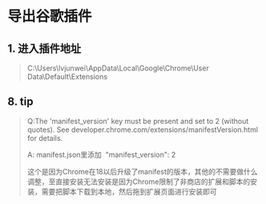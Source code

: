 # 导出谷歌插件

## 1.  进入插件地址

> C:\Users\lvjunwei\AppData\Local\Google\Chrome\User Data\Default\Extensions

## 8. tip

> Q:The 'manifest_version' key must be present and set to 2 (without quotes). See developer.chrome.com/extensions/manifestVersion.html for details.
>
> A: manifest.json里添加  "manifest_version": 2
>
> 这个是因为Chrome在18以后升级了manifest的版本，其他的不需要做什么调整，至直接安装无法安装是因为Chrome限制了非商店的扩展和脚本的安装，需要把脚本下载到本地，然后拖到扩展页面进行安装即可
